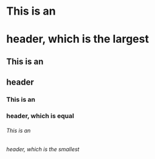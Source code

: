 # This is an <h1> header, which is the largest
## This is an <h2> header
### This is an <h3> header, which is equal
###### This is an <h6> header, which is the smallest
